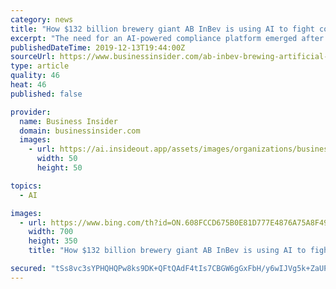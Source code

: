```yaml
---
category: news
title: "How $132 billion brewery giant AB InBev is using AI to fight corruption and spot business fraud around the globe"
excerpt: "The need for an AI-powered compliance platform emerged after AB InBev's $100 million purchase of rival SABMiller."
publishedDateTime: 2019-12-13T19:44:00Z
sourceUrl: https://www.businessinsider.com/ab-inbev-brewing-artificial-intelligence-to-spot-fraud
type: article
quality: 46
heat: 46
published: false

provider:
  name: Business Insider
  domain: businessinsider.com
  images:
    - url: https://ai.insideout.app/assets/images/organizations/businessinsider.com-50x50.jpg
      width: 50
      height: 50

topics:
  - AI

images:
  - url: https://www.bing.com/th?id=ON.608FCCD675B0E81D777E4876A75A8F49
    width: 700
    height: 350
    title: "How $132 billion brewery giant AB InBev is using AI to fight corruption and spot business fraud around the globe"

secured: "tSs8vc3sYPHQHQPw8ks9DK+QFtQAdF4tIs7CBGW6gGxFbH/y6wIJVg5k+ZaUPpxrbTQS/f7ubXCrpYGLw7B2/mkAubSkablsHFW8UZJdZlQJlCNwwwd840ChogdHBz4GgJt1EotTqJIht1RF3vIOlpSST6hbjZHn6coPkjjhXvr05keSXd6e9pzaYZmxMVeWyL0olnngNbWIycdGK0jUfQEbMLRuI6WGFq0/sIB9gPjNAo6FT/7WieKJZGcf20oJRvi+4gdBsrO8mR8EwgUYJg==;JBx7YjOYmg4gNe3aoIreTA=="
---
```


